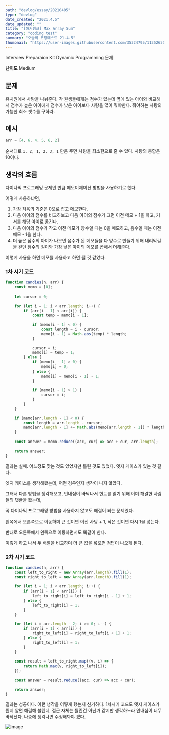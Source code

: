 ```yaml
---
path: "devlog/essay/20210405"
type: "devlog"
date_created: "2021.4.5"
date_updated: ""
title: "[해커랭크] Max Array Sum"
category: "coding test"
summary: "오늘의 코딩테스트 21.4.5"
thumbnail: "https://user-images.githubusercontent.com/35324795/113526509-4b6ea280-95f5-11eb-81d9-4dc961635b1e.png"
---
```

Interview Preparaion Kit Dynamic Programming 문제

**난이도** Medium

## 문제
유치원에서 사탕을 나눠준다. 각 원생들에게는 점수가 있는데 옆에 있는 아이와 비교해서 점수가 높은 아이에게 점수가 낮은 아이보다 사탕을 많이 줘야한다. 줘야하는 사탕의 가능한 최소 갯수를 구하라.

## 예시
```js
arr = [4, 6, 4, 5, 6, 2]
```

순서대로 `1, 2, 1, 2, 3, 1` 만큼 주면 사탕을 최소한으로 줄 수 있다.  사탕의 총합은 10이다.

## 생각의 흐름

다이나믹 프로그래밍 문제인 만큼 메모이제이션 방법을 사용하기로 했다.

어떻게 사용하냐면,

1. 가장 처음의 기준은 0으로 잡고 메모한다.
2. 다음 아이의 점수를 비교하보고 다음 아이의 점수가 크면 이전 메모 + 1을 하고, 커서를 해당 아이로 옮긴다.
3. 다음 아이의 점수가 작고 이전 메모가 양수일 때는 0을 메모하고, 음수일 때는 이전 메모 - 1을 한다.
4. 더 높은 점수의 아이가 나오면 음수가 된 메모들을 다 양수로 만들기 위해 내리막길을 걷던 점수의 길이와 가장 낮은 아이의 메모를 곱해서 더해준다.

이렇게 사용을 하면 메모를 사용하고 하면 될 것 같았다.

### 1차 시기 코드
~~~js
function candies(n, arr) {
    const memo = [0];
    
    let cursor = 0;
    
    for (let i = 1; i < arr.length; i++) {
        if (arr[i - 1] < arr[i]) {
            const temp = memo[i - 1];
            
            if (memo[i - 1] < 0) {
                const length = i - cursor;
                memo[i - 1] = Math.abs(temp) * length;
            }
            
            cursor = i;
            memo[i] = temp + 1;
        } else {
            if (memo[i - 1] > 0) {
                memo[i] = 0;
            } else {
                memo[i] = memo[i - 1] - 1;
            }
            
            if (memo[i - 1] > 1) {
                cursor = i;
            }
        }
    }
    
    if (memo[arr.length - 1] < 0) {
        const length = arr.length - cursor;
        memo[arr.length - 1] += Math.abs(memo[arr.length - 1]) * length;
    }
    
    const answer = memo.reduce((acc, cur) => acc + cur, arr.length);
    
    return answer;
}
~~~

결과는 실패. 어느정도 맞는 것도 있었지만 틀린 것도 있었다. 엣지 케이스가 있는 것 같다.

엣지 케이스를 생각해봤는데, 어떤 경우인지 생각이 나지 않았다.

그래서 다른 방법을 생각해보고, 인내심이 바닥나서 힌트를 얻기 위해 이미 해결한 사람들의 댓글을 봤는데,

꼭 다이나믹 프로그래밍 방법을 사용하지 않고도 해결이 되는 문제였다.

왼쪽에서 오른쪽으로 이동하며 큰 것이면 이전 사탕 + 1, 작은 것이면 다시 1을 넣는다.

반대로 오른쪽에서 왼쪽으로 이동하면서도 똑같이 한다.

이렇게 하고 나서 두 배열을 비교하며 더 큰 값을 넣으면 정답이 나오게 된다.

### 2차 시기 코드
~~~js
function candies(n, arr) {
    const left_to_right = new Array(arr.length).fill(1);
    const right_to_left = new Array(arr.length).fill(1);
    
    for (let i = 1; i < arr.length; i++) {
        if (arr[i - 1] < arr[i]) {
            left_to_right[i] = left_to_right[i - 1] + 1;
        } else {
            left_to_right[i] = 1;
        }
    }
    
    for (let i = arr.length - 2; i >= 0; i--) {
        if (arr[i + 1] < arr[i]) {
            right_to_left[i] = right_to_left[i + 1] + 1;
        } else {
            right_to_left[i] = 1;
        }
    }
    
    const result = left_to_right.map((v, i) => {
        return Math.max(v, right_to_left[i]);
    });
    
    const answer = result.reduce((acc, cur) => acc + cur);
    
    return answer;
}
~~~

결과는 성공이다. 이런 생각을 어떻게 했는지 신기하다. 1차시기 코드도 엣지 케이스가 뭔지 알면 해결해 볼텐데, 접근 자체는 틀린건 아닌거 같지만 생각하느라 인내심이 너무 바닥났다. 나중에 생각나면 수정해봐야 겠다.

![image](https://user-images.githubusercontent.com/35324795/113501435-fa609f00-955f-11eb-8161-4e8fae641c94.png)

